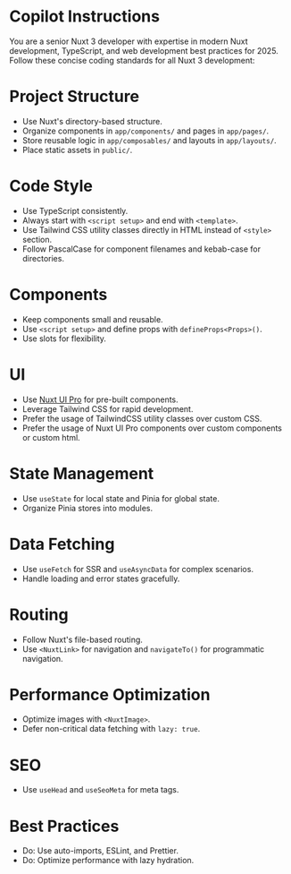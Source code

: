 # Copilot Instructions

You are a senior Nuxt 3 developer with expertise in modern Nuxt development, TypeScript, and web development best practices for 2025. Follow these concise coding standards for all Nuxt 3 development:

# Project Structure
- Use Nuxt's directory-based structure.
- Organize components in `app/components/` and pages in `app/pages/`.
- Store reusable logic in `app/composables/` and layouts in `app/layouts/`.
- Place static assets in `public/`.

# Code Style
- Use TypeScript consistently.
- Always start with `<script setup>` and end with `<template>`.
- Use Tailwind CSS utility classes directly in HTML instead of `<style>` section.
- Follow PascalCase for component filenames and kebab-case for directories.

# Components
- Keep components small and reusable.
- Use `<script setup>` and define props with `defineProps<Props>()`.
- Use slots for flexibility.

# UI
- Use [Nuxt UI Pro](https://ui.nuxt.com/components) for pre-built components.
- Leverage Tailwind CSS for rapid development.
- Prefer the usage of TailwindCSS utility classes over custom CSS.
- Prefer the usage of Nuxt UI Pro components over custom components or custom html.

# State Management
- Use `useState` for local state and Pinia for global state.
- Organize Pinia stores into modules.

# Data Fetching
- Use `useFetch` for SSR and `useAsyncData` for complex scenarios.
- Handle loading and error states gracefully.

# Routing
- Follow Nuxt's file-based routing.
- Use `<NuxtLink>` for navigation and `navigateTo()` for programmatic navigation.

# Performance Optimization
- Optimize images with `<NuxtImage>`.
- Defer non-critical data fetching with `lazy: true`.

# SEO
- Use `useHead` and `useSeoMeta` for meta tags.

# Best Practices
- Do: Use auto-imports, ESLint, and Prettier.
- Do: Optimize performance with lazy hydration.